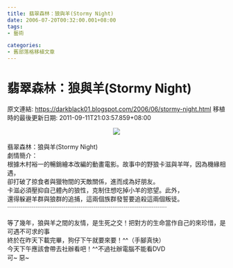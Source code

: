 ```yaml
---
title: 翡翠森林：狼與羊(Stormy Night)
date: 2006-07-20T00:32:00.001+08:00
tags: 
- 藝術

categories:
- 舊部落格移植文章
---
```


# 翡翠森林：狼與羊(Stormy Night)

原文連結: https://darkblack01.blogspot.com/2006/06/stormy-night.html
移植時的最後更新日期: 2011-09-11T21:03:57.859+08:00

<div class="separator" style="clear: both; text-align: center;"></div><div class="separator" style="clear: both; text-align: center;"><a href="http://upload.wikimedia.org/wikipedia/en/8/88/Arashi_no_Yoru_Ni.jpg" imageanchor="1" style="margin-left: 1em; margin-right: 1em;"><img border="0" src="http://upload.wikimedia.org/wikipedia/en/8/88/Arashi_no_Yoru_Ni.jpg" /></a></div><br />翡翠森林：狼與羊(Stormy Night) <br />劇情簡介：<br />根據木村裕一的暢銷繪本改編的動畫電影。故事中的野狼卡滋與羊咩，因為機緣相遇，<br />卻打破了掠食者與獵物間的天敵關係，進而成為好朋友。<br />卡滋必須壓抑自己體內的狼性，克制住想吃掉小羊的慾望。此外，<br />還得躲避羊群與狼群的追捕，這兩個族群發誓要追殺這兩個叛徒。<br /><span class="Apple-style-span" style="background-color: white; color: #666666; font-family: Verdana, Geneva, sans-serif; font-size: 13px; line-height: 18px;">-------------------------------------------------------------------------------------</span><br /><br /><a name='more'></a>等了幾年，狼與羊之間的友情，是生死之交！把對方的生命當作自己的來珍惜，是可遇不可求的事<br />終於在昨天下載完畢，狗仔下午就要來要！^^（手腳真快）<br />今天下午應該會帶去社辦看吧！^^不過社辦電腦不能看DVD<br />可~ 惡~
